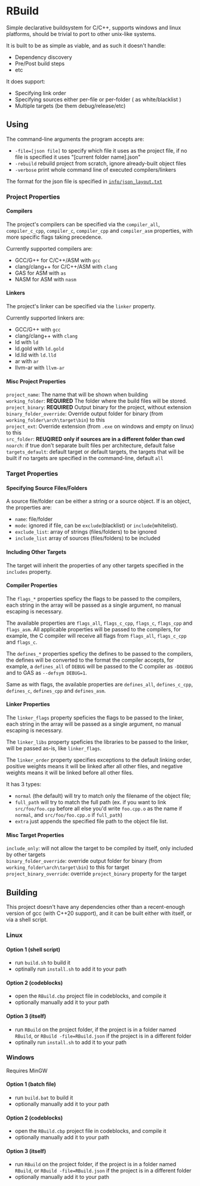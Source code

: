 # RBuild

Simple declarative buildsystem for C/C++, supports windows and linux platforms, should be trivial to port to other unix-like systems.

It is built to be as simple as viable, and as such it doesn't handle:
* Dependency discovery
* Pre/Post build steps
* etc

It does support:
* Specifying link order
* Specifying sources either per-file or per-folder ( as white/blacklist )
* Multiple targets (be them debug/release/etc)

## Using

The command-line arguments the program accepts are:
* `-file=[json file]` to specify which file it uses as the project file, if no file is specified it uses "[current folder name].json"
* `-rebuild` rebuild project from scratch, ignore already-built object files
* `-verbose` print whole command line of executed compilers/linkers

The format for the json file is specified in [`info/json_layout.txt`](info/json_layout.txt)

### Project Properties

#### Compilers

The project's compilers can be specified via the `compiler_all`, `compiler_c_cpp`, `compiler_c`, `compiler_cpp` and `compiler_asm` properties, with more specific flags taking precedence.

Currently supported compilers are:
* GCC/G++ for C/C++/ASM with `gcc`
* clang/clang++ for C/C++/ASM with `clang`
* GAS for ASM with `as`
* NASM for ASM with `nasm`

#### Linkers

The project's linker can be specified via the `linker` property.

Currently supported linkers are:
* GCC/G++ with `gcc`
* clang/clang++ with `clang`
* ld with `ld`
* ld.gold with `ld.gold`
* ld.lld with `ld.lld`
* ar with `ar`
* llvm-ar with `llvm-ar`

#### Misc Project Properties

`project_name`: The name that will be shown when building  
`working_folder`: **REQUIRED** The folder where the build files will be stored.  
`project_binary`: **REQUIRED** Output binary for the project, without extension  
`binary_folder_override`: Override output folder for binary (from `working_folder\arch\target\bin`) to this  
`project_ext`: Override extension (from `.exe` on windows and empty on linux) to this  
`src_folder`: **REUQIRED only if sources are in a different folder than cwd**  
`noarch`: if true don't separate built files per architecture, default false  
`targets_default`: default target or default targets, the targets that will be built if no targets are specified in the command-line, default `all`

### Target Properties

#### Specifying Source Files/Folders

A source file/folder can be either a string or a source object. If is an object, the properties are:
* `name`: file/folder
* `mode`: ignored if file, can be `exclude`(blacklist) or `include`(whitelist).
* `exclude_list`: array of strings (files/folders) to be ignored
* `include_list` array of sources (files/folders) to be included

#### Including Other Targets

The target will inherit the properties of any other targets specified in the `includes` property.

#### Compiler Properties

The `flags_*` properties speficy the flags to be passed to the compilers, each string in the array will be passed as a single argument, no manual escaping is necessary.

The available properties are  `flags_all`, `flags_c_cpp`, `flags_c`, `flags_cpp` and `flags_asm`. All applicable properties will be passed to the compilers, for example, the C compiler will receive all flags from `flags_all`, `flags_c_cpp` and `flags_c`.

The `defines_*` properties speficy the defines to be passed to the compilers, the defines will be converted to the format the compiler accepts, for example, a `defines_all` of `DEBUG` will be passed to the C compiler as `-DDEBUG` and to GAS as `--defsym DEBUG=1`.

Same as with flags, the available properties are  `defines_all`, `defines_c_cpp`, `defines_c`, `defines_cpp` and `defines_asm`.

#### Linker Properties

The `linker_flags` property speficies the flags to be passed to the linker, each string in the array will be passed as a single argument, no manual escaping is necessary.

The `linker_libs` property speficies the libraries to be passed to the linker, will be passed as-is, like `linker_flags`.

The `linker_order` property specifies exceptions to the default linking order, positive weights means it will be linked after all other files, and negative weights means it will be linked before all other files.

It has 3 types:
* `normal` (the default) will try to match only the filename of the object file;
* `full_path` will try to match the full path (ex. if you want to link `src/foo/foo.cpp` before all else you'd write `foo.cpp.o` as the name if `normal`, and `src/foo/foo.cpp.o` if `full_path`)
* `extra` just appends the specified file path to the object file list.

#### Misc Target Properties

`include_only`: will not allow the target to be compiled by itself, only included by other targets  
`binary_folder_override`: override output folder for binary (from `working_folder\arch\target\bin`) to this for target  
`project_binary_override`: override `project_binary` property for the target

## Building

This project doesn't have any dependencies other than a recent-enough version of gcc (with C++20 support), and it can be built either with itself, or via a shell script.

### Linux
#### Option 1 (shell script)
* run `build.sh` to build it
* optinally run `install.sh` to add it to your path
#### Option 2 (codeblocks)
* open the `RBuild.cbp` project file in codeblocks, and compile it
* optionally manually add it to your path
#### Option 3 (itself)
* run `RBuild` on the project folder, if the project is in a folder named `RBuild`, or `RBuild -file=RBuild.json` if the project is in a different folder
* optinally run `install.sh` to add it to your path
### Windows
Requires MinGW
#### Option 1 (batch file)
* run `build.bat` to build it
* optionally manually add it to your path
#### Option 2 (codeblocks)
* open the `RBuild.cbp` project file in codeblocks, and compile it
* optionally manually add it to your path
#### Option 3 (itself)
* run `RBuild` on the project folder, if the project is in a folder named `RBuild`, or `RBuild -file=RBuild.json` if the project is in a different folder
* optionally manually add it to your path
